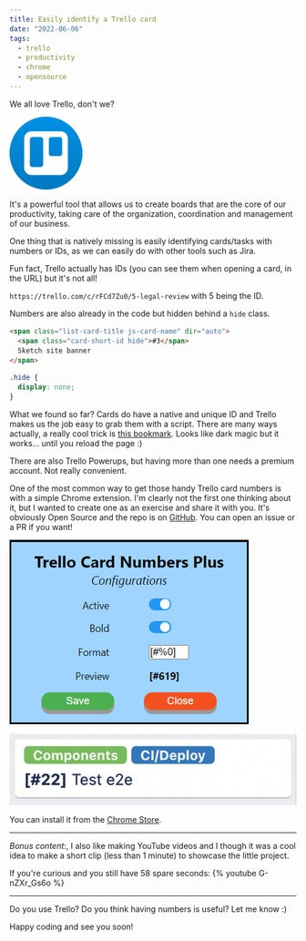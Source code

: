 ```yaml
---
title: Easily identify a Trello card
date: "2022-06-06"
tags:
  - trello
  - productivity
  - chrome
  - opensource
---
```


We all love Trello, don't we?

![Trello Logo](./trello-logo.png)

It's a powerful tool that allows us to create boards that are the core of our productivity, taking care of the organization, coordination and management of our business.

One thing that is natively missing is easily identifying cards/tasks with numbers or IDs, as we can easily do with other tools such as Jira.

Fun fact, Trello actually has IDs (you can see them when opening a card, in the URL) but it's not all!

`https://trello.com/c/rFCd7Zu0/5-legal-review` with 5 being the ID.

Numbers are also already in the code but hidden behind a `hide` class.

```html
<span class="list-card-title js-card-name" dir="auto">
  <span class="card-short-id hide">#3</span>
  Sketch site banner
</span>
```

```css
.hide {
  display: none;
}
```

What we found so far? Cards do have a native and unique ID and Trello makes us the job easy to grab them with a script. There are many ways actually, a really cool trick is [this bookmark](<http://www.trello.org/bookmarklet.html?name=Show+Card+Numbers&desc=Show+card+numbers+on+the+front+of+the+card&js=(function()%7B$(%22.card-short-id%22).removeClass(%22hide%22)%7D)()>).
Looks like dark magic but it works... until you reload the page :)

There are also Trello Powerups, but having more than one needs a premium account. Not really convenient.

One of the most common way to get those handy Trello card numbers is with a simple Chrome extension. I'm clearly not the first one thinking about it, but I wanted to create one as an exercise and share it with you. It's obviously Open Source and the repo is on [GitHub](https://github.com/Balastrong/trello-card-numbers-plus). You can open an issue or a PR if you want!

![Extension Settings](./tcnp-settings.png)

![Card with Number](./tcnp-preview.png)

You can install it from the [Chrome Store](https://chrome.google.com/webstore/detail/trello-card-numbers-plus/ncibjlmfhjcjnphnpphgphbflpdpliei).

---

_Bonus content_:, I also like making YouTube videos and I though it was a cool idea to make a short clip (less than 1 minute) to showcase the little project.

If you're curious and you still have 58 spare seconds:
{% youtube G-nZXr_Gs6o %}

---

Do you use Trello? Do you think having numbers is useful? Let me know :)

Happy coding and see you soon!
